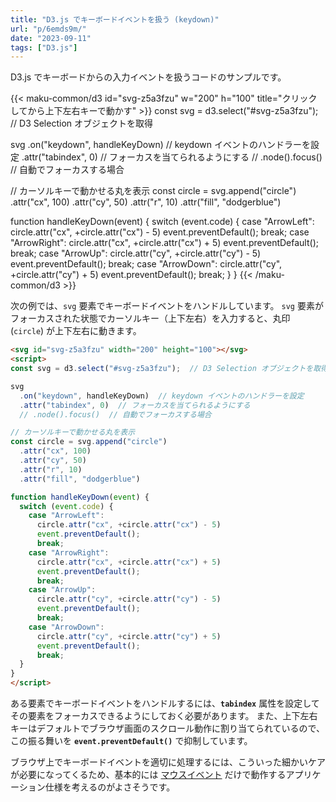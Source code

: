 ```yaml
---
title: "D3.js でキーボードイベントを扱う (keydown)"
url: "p/6emds9m/"
date: "2023-09-11"
tags: ["D3.js"]
---
```


D3.js でキーボードからの入力イベントを扱うコードのサンプルです。

{{< maku-common/d3 id="svg-z5a3fzu" w="200" h="100" title="クリックしてから上下左右キーで動かす" >}}
const svg = d3.select("#svg-z5a3fzu");  // D3 Selection オブジェクトを取得

svg
  .on("keydown", handleKeyDown)  // keydown イベントのハンドラーを設定
  .attr("tabindex", 0)  // フォーカスを当てられるようにする
  // .node().focus()  // 自動でフォーカスする場合

// カーソルキーで動かせる丸を表示
const circle = svg.append("circle")
  .attr("cx", 100)
  .attr("cy", 50)
  .attr("r", 10)
  .attr("fill", "dodgerblue")

function handleKeyDown(event) {
  switch (event.code) {
    case "ArrowLeft":
      circle.attr("cx", +circle.attr("cx") - 5)
      event.preventDefault();
      break;
    case "ArrowRight":
      circle.attr("cx", +circle.attr("cx") + 5)
      event.preventDefault();
      break;
    case "ArrowUp":
      circle.attr("cy", +circle.attr("cy") - 5)
      event.preventDefault();
      break;
    case "ArrowDown":
      circle.attr("cy", +circle.attr("cy") + 5)
      event.preventDefault();
      break;
  }
}
{{< /maku-common/d3 >}}

次の例では、`svg` 要素でキーボードイベントをハンドルしています。
`svg` 要素がフォーカスされた状態でカーソルキー（上下左右）を入力すると、丸印 (`circle`) が上下左右に動きます。

```html
<svg id="svg-z5a3fzu" width="200" height="100"></svg>
<script>
const svg = d3.select("#svg-z5a3fzu");  // D3 Selection オブジェクトを取得

svg
  .on("keydown", handleKeyDown)  // keydown イベントのハンドラーを設定
  .attr("tabindex", 0)  // フォーカスを当てられるようにする
  // .node().focus()  // 自動でフォーカスする場合

// カーソルキーで動かせる丸を表示
const circle = svg.append("circle")
  .attr("cx", 100)
  .attr("cy", 50)
  .attr("r", 10)
  .attr("fill", "dodgerblue")

function handleKeyDown(event) {
  switch (event.code) {
    case "ArrowLeft":
      circle.attr("cx", +circle.attr("cx") - 5)
      event.preventDefault();
      break;
    case "ArrowRight":
      circle.attr("cx", +circle.attr("cx") + 5)
      event.preventDefault();
      break;
    case "ArrowUp":
      circle.attr("cy", +circle.attr("cy") - 5)
      event.preventDefault();
      break;
    case "ArrowDown":
      circle.attr("cy", +circle.attr("cy") + 5)
      event.preventDefault();
      break;
  }
}
</script>
```

ある要素でキーボードイベントをハンドルするには、__`tabindex`__ 属性を設定してその要素をフォーカスできるようにしておく必要があります。
また、上下左右キーはデフォルトでブラウザ画面のスクロール動作に割り当てられているので、この振る舞いを __`event.preventDefault()`__ で抑制しています。

ブラウザ上でキーボードイベントを適切に処理するには、こういった細かいケアが必要になってくるため、基本的には [マウスイベント](/p/ffz4v3w/) だけで動作するアプリケーション仕様を考えるのがよさそうです。

